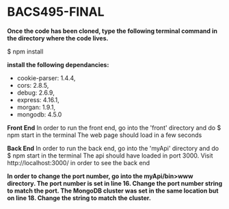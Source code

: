 # BACS495-FINAL
**Once the code has been cloned, type the following terminal command in the directory where the code lives.**

$ npm install

**install the following dependancies:**

* cookie-parser: 1.4.4,
* cors: 2.8.5,
* debug: 2.6.9,
* express: 4.16.1,
* morgan: 1.9.1,
* mongodb: 4.5.0

**Front End**
In order to run the front end, go into the 'front' directory and do $ npm start in the terminal The web page should load in a few seconds

**Back End** 
In order to run the back end, go into the 'myApi' directory and do $ npm start in the terminal The api should have loaded in port 3000. Visit http://localhost:3000/ in order to see the back end

**In order to change the port number, go into the myApi/bin>www directory. The port number is set in line 16. Change the port number string to match the port. The MongoDB cluster was set in the same location but on line 18. Change the string to match the cluster.**
